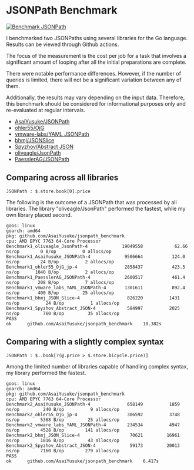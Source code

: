 # JSONPath Benchmark

[![Benchmark JSONPath](https://github.com/AsaiYusuke/jsonpath-benchmark/actions/workflows/build.yml/badge.svg)](https://github.com/AsaiYusuke/jsonpath-benchmark/actions/workflows/build.yml)

I benchmarked two JSONPaths using several libraries for the Go language.
Results can be viewed through Github actions.

The focus of the measurement is the cost per job for a task that involves a significant amount of looping after all the initial preparations are complete.

There were notable performance differences.
However, if the number of queries is limited, there will not be a significant variation between any of them.

Additionally, the results may vary depending on the input data.
Therefore, this benchmark should be considered for informational purposes only and re-evaluated at regular intervals.

- [AsaiYusuke/JSONPath](https://github.com/AsaiYusuke/jsonpath)
- [ohler55/OjG](https://github.com/ohler55/ojg)
- [vmware-labs/YAML JSONPath](https://github.com/vmware-labs/yaml-jsonpath)
- [bhmj/JSONSlice](https://github.com/bhmj/jsonslice)
- [Spyzhov/Abstract JSON](https://github.com/spyzhov/ajson)
- [oliveagle/JsonPath](https://github.com/oliveagle/jsonpath)
- [PaesslerAG/JSONPath](https://github.com/PaesslerAG/jsonpath)

## Comparing across all libraries

```
JSONPath : $.store.book[0].price
```

The following is the outcome of a JSONPath that was processed by all libraries.
The library "oliveagle/JsonPath" performed the fastest, while my own library placed second.

```
goos: linux
goarch: amd64
pkg: github.com/AsaiYusuke/jsonpath_benchmark
cpu: AMD EPYC 7763 64-Core Processor                
Benchmark1_oliveagle_JsonPath-4          	19049558	        62.66 ns/op	       0 B/op	       0 allocs/op
Benchmark1_AsaiYusuke_JSONPath-4         	 9506664	       124.0 ns/op	      24 B/op	       2 allocs/op
Benchmark1_ohler55_OjG_jp-4              	 2858437	       423.5 ns/op	    1040 B/op	       2 allocs/op
Benchmark1_PaesslerAG_JSONPath-4         	 2600517	       461.4 ns/op	     208 B/op	       7 allocs/op
Benchmark1_vmware_labs_YAML_JSONPath-4   	 1301611	       892.4 ns/op	     400 B/op	      25 allocs/op
Benchmark1_bhmj_JSON_Slice-4             	  826220	      1431 ns/op	      24 B/op	       1 allocs/op
Benchmark1_Spyzhov_Abstract_JSON-4       	  584997	      2025 ns/op	     760 B/op	      35 allocs/op
PASS
ok  	github.com/AsaiYusuke/jsonpath_benchmark	10.382s

```

## Comparing with a slightly complex syntax

```
JSONPath : $..book[?(@.price > $.store.bicycle.price)]
```

Among the limited number of libraries capable of handling complex syntax, my library performed the fastest.

```
goos: linux
goarch: amd64
pkg: github.com/AsaiYusuke/jsonpath_benchmark
cpu: AMD EPYC 7763 64-Core Processor                
Benchmark2_AsaiYusuke_JSONPath-4         	  658149	      1859 ns/op	     240 B/op	       9 allocs/op
Benchmark2_ohler55_OjG_jp-4              	  306592	      3748 ns/op	    5368 B/op	      25 allocs/op
Benchmark2_vmware_labs_YAML_JSONPath-4   	  234534	      4947 ns/op	    4528 B/op	     141 allocs/op
Benchmark2_bhmj_JSON_Slice-4             	   70621	     16961 ns/op	    1816 B/op	      43 allocs/op
Benchmark2_Spyzhov_Abstract_JSON-4       	   59173	     20013 ns/op	    7160 B/op	     279 allocs/op
PASS
ok  	github.com/AsaiYusuke/jsonpath_benchmark	6.417s

```
